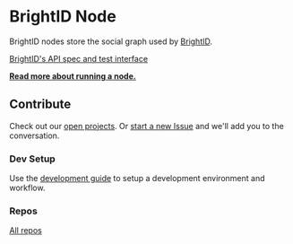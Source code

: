 # BrightID Node

BrightID nodes store the social graph used by [BrightID](https://github.com/BrightID/BrightID).

[BrightID's API spec and test interface](https://app.swaggerhub.com/apis/brightid/brightid/1.0.0#/default/)

__[Read more about running a node.](node.md)__

## Contribute

Check out our [open projects](https://github.com/BrightID/BrightID-Node/projects).  Or [start a new Issue](https://github.com/BrightID/BrightID-Node/issues) and we'll add you to the conversation.

### Dev Setup

Use the [development guide](https://github.com/BrightID/BrightID-Node/wiki/Development-Guide) to setup a development environment and workflow.

### Repos
[All repos](https://github.com/BrightID)

